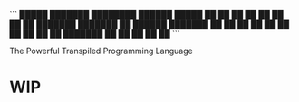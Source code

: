 <div align="center>
<img width="50" height="50" src="https://raw.githubusercontent.com/neoapps-dev/Astra/refs/heads/main/logo.png"></img>
```
 █████  ███████ ████████ ██████   █████  
██   ██ ██         ██    ██   ██ ██   ██
███████ ███████    ██    ██████  ███████
██   ██      ██    ██    ██   ██ ██   ██
██   ██ ███████    ██    ██   ██ ██   ██
```
                                                                         
The Powerful Transpiled Programming Language
</div>

# WIP
